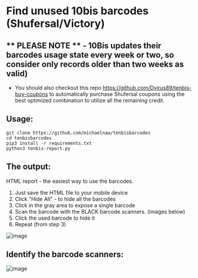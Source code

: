 # Find unused 10bis barcodes (Shufersal/Victory)
## ** PLEASE NOTE **  - 10Bis updates their barcodes usage state every week or two, so consider only records older than two weeks as valid)

* You should also checkout this repo https://github.com/Dvirus89/tenbis-buy-coupons to automatically purchase Shufersal coupons using the best optimized combination to utilize all the remaining credit.

## Usage:
```
git clone https://github.com/michaelnaw/tenbisbarcodes
cd tenbisbarcodes
pip3 install -r requirements.txt
python3 tenbis-report.py
```

## The output:
HTML report - the easiest way to use the barcodes.

1. Just save the HTML file to your mobile device
2. Click "Hide All" - to hide all the barcodes
3. Click in the gray area to expose a single barcode
4. Scan the barcode with the BLACK barcode scanners. (images below)
5. Click the used barcode to hide it
6. Repeat (from step 3)

![image](https://user-images.githubusercontent.com/1368112/212760973-912c3332-6915-4cb4-8ab1-c00006011891.png)


## Identify the barcode scanners:
![image](https://user-images.githubusercontent.com/1368112/212545083-bdefee29-b4b9-4e9a-b28f-20d7860948d8.png)

